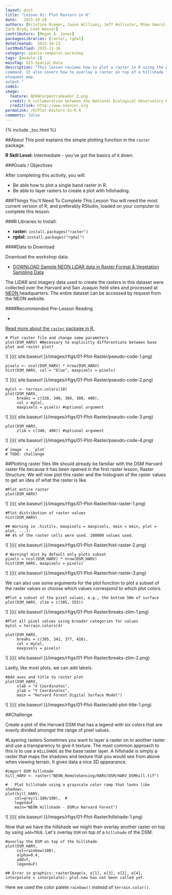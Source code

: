 ```yaml
---
layout: post
title: "Lesson 01: Plot Rasters in R"
date:   2015-10-28
authors: [Kristina Riemer, Jason Williams, Jeff Hollister, Mike Smorul, 
Zack Brym, Leah Wasser]
contributors: [Megan A. Jones]
packagesLibraries: [raster, rgdal]
dateCreated:  2015-10-23
lastModified: 2015-11-16
category: spatio-temporal-workshop
tags: [module-1]
mainTag: GIS-Spatial-Data
description: "This lesson reviews how to plot a raster in R using the plot() 
command. It also covers how to overlay a raster on top of a hillshade for a 
eloquent map.
output."
code1: 
image:
  feature: NEONCarpentryHeader_2.png
  credit: A collaboration between the National Ecological Observatory Network (NEON) and Data Carpentry
  creditlink: http://www.neoninc.org
permalink: /R/Plot-Rasters-In-R.R
comments: false
---
```


{% include _toc.html %}

##About
This post explains the simple plotting function in the `raster` package.

**R Skill Level:** Intermediate - you've got the basics of `R` down.

<div id="objectives" markdown="1">

###Goals / Objectives

After completing this activity, you will:

* Be able how to plot a single band raster in R.
* Be able to layer rasters to create a plot with hillshading.

###Things You'll Need To Complete This Lesson
You will need the most current version of R, and preferably RStudio, loaded on
your computer to complete this lesson.

###R Libraries to Install:

* **raster:** `install.packages("raster")`
* **rgdal:** `install.packages("rgdal")`

####Data to Download

Download the workshop data:

* <a href="http://figshare.com/articles/NEON_AOP_Hyperspectral_Teaching_Dataset_SJER_and_Harvard_forest/1580086" class="btn btn-success"> DOWNLOAD Sample NEON LiDAR data in Raster Format & Vegetation Sampling Data</a>

The LiDAR and imagery data used to create the rasters in this dataset were 
collected over the Harvard and San Joaquin field sites 
and processed at <a href="http://www.neoninc.org" target="_blank" >NEON </a> 
headquarters. The entire dataset can be accessed by request from the NEON website.

####Recommended Pre-Lesson Reading

* <a href="http://cran.r-project.org/web/packages/raster/raster.pdf" target="_blank">
Read more about the `raster` package in R.</a>

</div>



    # Plot raster file and change some parameters
    plot(DSM_HARV) #Necessary to explicitly differentiate between base plot and raster plot?

![ ]({{ site.baseurl }}/images/rfigs/01-Plot-Raster/pseudo-code-1.png) 

    pixels <- ncol(DSM_HARV) * nrow(DSM_HARV)
    hist(DSM_HARV, col = "blue", maxpixels = pixels)

![ ]({{ site.baseurl }}/images/rfigs/01-Plot-Raster/pseudo-code-2.png) 

    myCol <- terrain.colors(10)
    plot(DSM_HARV, 
         breaks = c(320, 340, 360, 380, 400), 
         col = myCol,
         maxpixels = pixels) #optional argument

![ ]({{ site.baseurl }}/images/rfigs/01-Plot-Raster/pseudo-code-3.png) 

    plot(DSM_HARV, 
         zlim = c(340, 400)) #optional argument

![ ]({{ site.baseurl }}/images/rfigs/01-Plot-Raster/pseudo-code-4.png) 

    #`image` v. `plot`
    # TODO: challenge


##Plotting raster files
We should already be familiar with the DSM Harvard raster file because it has 
been opened in the first raster lesson, Raster Structure. We will now plot this 
raster and the histogram of the raster values to get an idea of what the raster 
is like.  


    #Plot entire raster
    plot(DSM_HARV)

![ ]({{ site.baseurl }}/images/rfigs/01-Plot-Raster/hist-raster-1.png) 

    #Plot distribution of raster values 
    hist(DSM_HARV)

    ## Warning in .hist1(x, maxpixels = maxpixels, main = main, plot = plot, ...):
    ## 4% of the raster cells were used. 100000 values used.

![ ]({{ site.baseurl }}/images/rfigs/01-Plot-Raster/hist-raster-2.png) 

    # Warning? Hist by default only plots subset
    pixels = ncol(DSM_HARV) * nrow(DSM_HARV)
    hist(DSM_HARV, maxpixels = pixels)

![ ]({{ site.baseurl }}/images/rfigs/01-Plot-Raster/hist-raster-3.png) 

We can also use some arguments for the plot function to plot a subset of the 
raster values or choose which values correspond to which plot colors. 


    #Plot a subset of the pixel values, e.g., the bottom 50m of surface
    plot(DSM_HARV, zlim = c(305, 355))

![ ]({{ site.baseurl }}/images/rfigs/01-Plot-Raster/breaks-zlim-1.png) 

    #Plot all pixel values using broader categories for values
    myCol = terrain.colors(4)
    
    plot(DSM_HARV, 
         breaks = c(305, 341, 377, 416), 
         col = myCol, 
         maxpixels = pixels)

![ ]({{ site.baseurl }}/images/rfigs/01-Plot-Raster/breaks-zlim-2.png) 

Lastly, like most plots, we can add labels.


    #Add axes and title to raster plot
    plot(DSM_HARV, 
         xlab = "X Coordinates", 
         ylab = "Y Coordinates", 
         main = "Harvard Forest Digital Surface Model")

![ ]({{ site.baseurl }}/images/rfigs/01-Plot-Raster/add-plot-title-1.png) 

##Challenge

Create a plot of the Harvard DSM that has a legend with six colors that are 
evenly divided amongst the range of pixel values. 



#Layering rasters
Sometimes you want to layer a raster on to another raster and use a transparency
to give it texture. The most common approach to this is to use a `HILLSHADE` as
the base raster layer. A hillshade is simply a raster that maps the shadows and 
texture that you would see from above when viewing terrain. It gives data a nice 
3D appearance. 


    #import DSM hillshade
    hill_HARV <- raster("NEON_RemoteSensing/HARV/DSM/HARV_DSMhill.tif")
    
    #	Plot hillshade using a grayscale color ramp that looks like shadows.
    plot(hill_HARV,
        col=grey(1:100/100),  #
        legend=F,
        main="NEON Hillshade - DSM\n Harvard Forest")

![ ]({{ site.baseurl }}/images/rfigs/01-Plot-Raster/hillshade-1.png) 

Now that we have the hillshade we might then overlay another raster on top by
using `add=TRUE`.
Let's overlay `DSM` on top of a `hillshade` of the DSM.

    #overlay the DSM on top of the hillshade
    plot(DSM_HARV,
         col=rainbow(100),
         alpha=0.4,
         add=T,
         legend=F)

    ## Error in graphics::rasterImage(x, e[1], e[3], e[2], e[4], interpolate = interpolate): plot.new has not been called yet

Here we used the color palete `rainbow()` instead of `terrain.color()`.
